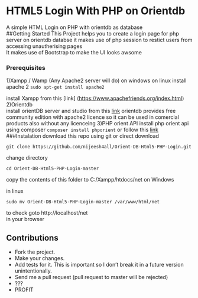 # HTML5 Login With PHP on Orientdb 
A simple HTML Login on PHP with orientdb as database
<br>
##Getting Started
This Project helps you to create a login page for php server on orientdb databse it makes use of php session to restict users from accessing 
unautherising pages 
<br>
It makes use of Bootstrap to make the UI looks awsome
<br>
### Prerequisites
1)Xampp / Wamp (Any Apache2 server will do) on windows on linux install apache 2 ``` sudo apt-get install apache2 ```
 
  install Xampp  from this [link] (https://www.apachefriends.org/index.html)
2)Orientdb<br>
    install orientDB server and studio from this [link](https://orientdb.com/)
    orientdb provides free community edition with apache2 licence so it can be used in comercial products also without any licenceing 
 3)PHP orient API 
      install php orient api using composer 
        ```
        composer install phporient
        ```
        or follow this [link](https://github.com/Ostico/PhpOrient)
  ###Instalation
  download this repo using git or direct download 
  ```
  git clone https://github.com/nijeesh4all/Orient-DB-Html5-PHP-Login.git
  ```
  change directory
   ```
   cd Orient-DB-Html5-PHP-Login-master
   ```
   copy the contents of this folder to C:/Xampp/htdocs/net on Windows
   
   in linux
   ```
   sudo mv Orient-DB-Html5-PHP-Login-master /var/www/html/net
   ```
to check goto 
http://localhost/net 
<br>
in your browser
## Contributions

- Fork the project.
- Make your changes.
- Add tests for it. This is important so I don’t break it in a future version unintentionally.
- Send me a pull request (pull request to master will be rejected)
- ???
- PROFIT

